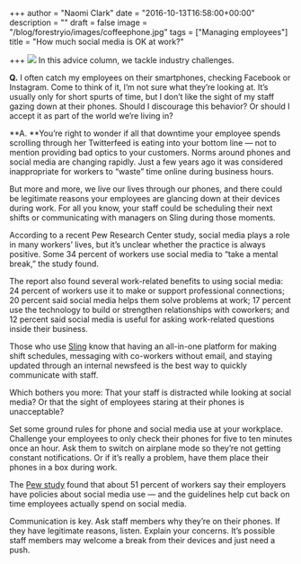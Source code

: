 +++
author = "Naomi Clark"
date = "2016-10-13T16:58:00+00:00"
description = ""
draft = false
image = "/blog/forestryio/images/coffeephone.jpg"
tags = ["Managing employees"]
title = "How much social media is OK at work?"

+++
![](/blog/forestryio/images/coffeephone.jpg)
In this advice column, we tackle industry challenges. 

**Q.** I often catch my employees on their smartphones, checking Facebook or Instagram. Come to think of it, I’m not sure what they’re looking at. It’s usually only for short spurts of time, but I don’t like the sight of my staff gazing down at their phones. Should I discourage this behavior? Or should I accept it as part of the world we’re living in?


**A. **You’re right to wonder if all that downtime your employee spends scrolling through her Twitterfeed is eating into your bottom line — not to mention providing bad optics to your customers.
Norms around phones and social media are changing rapidly. Just a few years ago it was considered inappropriate for workers to “waste” time online during business hours.


But more and more, we live our lives through our phones, and there could be legitimate reasons your employees are glancing down at their devices during work. For all you know, your staff could be scheduling their next shifts or communicating with managers on Sling during those moments.


According to a recent Pew Research Center study, social media plays a role in many workers’ lives, but it’s unclear whether the practice is always positive. Some 34 percent of workers use social media to “take a mental break,” the study found.


The report also found several work-related benefits to using social media: 24 percent of workers use it to make or support professional connections; 20 percent said social media helps them solve problems at work; 17 percent use the technology to build or strengthen relationships with coworkers; and 12 percent said social media is useful for asking work-related questions inside their business.

Those who use [Sling](https://getsling.com) know that having an all-in-one platform for making shift schedules, messaging with co-workers without email, and staying updated through an internal newsfeed is the best way to quickly communicate with staff.


Which bothers you more: That your staff is distracted while looking at social media? Or that the sight of employees staring at their phones is unacceptable?


Set some ground rules for phone and social media use at your workplace. Challenge your employees to only check their phones for five to ten minutes once an hour. Ask them to switch on airplane mode so they’re not getting constant notifications. Or if it’s really a problem, have them place their phones in a box during work.


The [Pew study](http://www.pewinternet.org/2016/06/22/social-media-and-the-workplace/) found that about 51 percent of workers say their employers have policies about social media use — and the guidelines help cut back on time employees actually spend on social media.


Communication is key. Ask staff members why they’re on their phones. If they have legitimate reasons, listen. Explain your concerns. It’s possible staff members may welcome a break from their devices and just need a push.